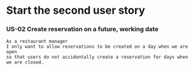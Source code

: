 # Start the second user story

### US-02 Create reservation on a future, working date

```
As a restaurant manager
I only want to allow reservations to be created on a day when we are open
so that users do not accidentally create a reservation for days when we are closed.
```